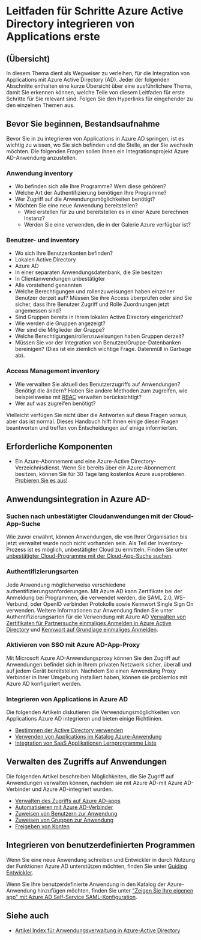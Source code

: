 <properties
   pageTitle="Leitfaden für erste Applikationen Azure Active Directory integrieren Schritte |  Microsoft Azure"
   description="Dieser Artikel bietet einen Leitfaden für erste Schritte für die Integration von Azure Active Directory (AD) mit lokalen Anwendungen und Cloud Applications."
   services="active-directory"
   documentationCenter=""
   authors="ihenkel"
   manager="femila"
   editor=""/>

   <tags
      ms.service="active-directory"
      ms.devlang="na"
      ms.topic="article"
      ms.tgt_pltfrm="na"
      ms.workload="identity"
      ms.date="02/09/2016"
      ms.author="inhenk"/>

# <a name="integrating-azure-active-directory-with-applications-getting-started-guide"></a>Leitfaden für Schritte Azure Active Directory integrieren von Applications erste
## <a name="overview"></a>(Übersicht)
In diesem Thema dient als Wegweiser zu verleihen, für die Integration von Applications mit Azure Active Directory (AD). Jeder der folgenden Abschnitte enthalten eine kurze Übersicht über eine ausführlichere Thema, damit Sie erkennen können, welche Teile von diesem Leitfaden für erste Schritte für Sie relevant sind.  Folgen Sie den Hyperlinks für eingehender zu den einzelnen Themen aus.

## <a name="before-you-begin-take-inventory"></a>Bevor Sie beginnen, Bestandsaufnahme
Bevor Sie in zu integrieren von Applications in Azure AD springen, ist es wichtig zu wissen, wo Sie sich befinden und die Stelle, an der Sie wechseln möchten.  Die folgenden Fragen sollen Ihnen ein Integrationsprojekt Azure AD-Anwendung anzustellen.

### <a name="application-inventory"></a>Anwendung inventory
- Wo befinden sich alle Ihre Programme? Wem diese gehören?
- Welche Art der Authentifizierung benötigen Ihre Programme?
- Wer Zugriff auf die Anwendungsmöglichkeiten benötigt?
- Möchten Sie eine neue Anwendung bereitstellen?
  - Wird erstellen für zu und bereitstellen es in einer Azure berechnen Instanz?
  - Werden Sie eine verwenden, die in der Galerie Azure verfügbar ist?

### <a name="user-and-group-inventory"></a>Benutzer- und inventory
- Wo sich Ihre Benutzerkonten befinden?
 - Lokalen Active Directory
 - Azure AD
 - In einer separaten Anwendungsdatenbank, die Sie besitzen
 - In Clientanwendungen unbestätigter
 - Alle vorstehend genannten
- Welche Berechtigungen und rollenzuweisungen haben einzelner Benutzer derzeit auf? Müssen Sie ihre Access überprüfen oder sind Sie sicher, dass Ihre Benutzer Zugriff und Rolle Zuordnungen jetzt angemessen sind?
- Sind Gruppen bereits in Ihrem lokalen Active Directory eingerichtet?
 - Wie werden die Gruppen angezeigt?
 - Wer sind die Mitglieder der Gruppe?
 - Welche Berechtigungen/rollenzuweisungen haben Gruppen derzeit?
- Müssen Sie vor der Integration von Benutzer/Gruppe-Datenbanken bereinigen?  (Dies ist ein ziemlich wichtige Frage. Datenmüll in Garbage ab).

### <a name="access-management-inventory"></a>Access Management inventory
- Wie verwalten Sie aktuell des Benutzerzugriffs auf Anwendungen? Benötigt die ändern?  Haben Sie andere Methoden zum zugreifen, wie beispielsweise mit [RBAC](role-based-access-control-configure.md) verwalten berücksichtigt?
- Wer auf was zugreifen benötigt?

Vielleicht verfügen Sie nicht über die Antworten auf diese Fragen voraus, aber das ist normal.  Dieses Handbuch hilft Ihnen einige dieser Fragen beantworten und treffen von Entscheidungen auf einige informierten.

## <a name="prerequisites"></a>Erforderliche Komponenten
- Ein Azure-Abonnement und eine Azure-Active Directory-Verzeichnisdienst.  Wenn Sie bereits über ein Azure-Abonnement besitzen, können Sie für 30 Tage lang kostenlos Azure ausprobieren. [Probieren Sie es aus!](https://azure.microsoft.com/trial/get-started-active-directory/)

## <a name="application-integration-with-azure-ad"></a>Anwendungsintegration in Azure AD-
### <a name="finding-unsanctioned-cloud-applications-with-cloud-app-discovery"></a>Suchen nach unbestätigter Cloudanwendungen mit der Cloud-App-Suche
Wie zuvor erwähnt, können Anwendungen, die von Ihrer Organisation bis jetzt verwaltet wurde noch nicht vorhanden sein.  Als Teil der Inventory-Prozess ist es möglich, unbestätigter Cloud zu ermitteln. Finden Sie unter [unbestätigter Cloud-Programme mit der Cloud-App-Suche suchen](active-directory-cloudappdiscovery-whatis.md).

### <a name="authentication-types"></a>Authentifizierungsarten
Jede Anwendung möglicherweise verschiedene authentifizierungsanforderungen. Mit Azure AD kann Zertifikate bei der Anmeldung bei Programmen, die verwendet werden, die SAML 2.0, WS-Verbund, oder OpenID verbinden Protokolle sowie Kennwort Single Sign On verwenden. Weitere Informationen zur Anwendung finden Sie unter Authentifizierungsarten für die Verwendung mit Azure AD [Verwalten von Zertifikaten für Partnersuche einmaliges Anmelden in Azure Active Directory](active-directory-sso-certs.md) und [Kennwort auf Grundlage einmaliges Anmelden](active-directory-appssoaccess-whatis.md).

### <a name="enabling-sso-with-azure-ad-app-proxy"></a>Aktivieren von SSO mit Azure AD-App-Proxy
Mit Microsoft Azure AD-Anwendungsproxy können Sie den Zugriff auf Anwendungen befindet sich in Ihrem privaten Netzwerk sicher, überall und auf jedem Gerät bereitstellen. Nachdem Sie einen Anwendung Proxy Verbinder in Ihrer Umgebung installiert haben, können sie problemlos mit Azure AD konfiguriert werden.

### <a name="integrating-applications-with-azure-ad"></a>Integrieren von Applications in Azure AD
Die folgenden Artikeln diskutieren die Verwendungsmöglichkeiten von Applications Azure AD integrieren und bieten einige Richtlinien.

- [Bestimmen der Active Directory verwenden](active-directory-administer.md)
- [Verwenden von Applications im Katalog Azure-Anwendung](active-directory-appssoaccess-whatis.md)
- [Integration von SaaS Applikationen Lernprogramme Liste](active-directory-saas-tutorial-list.md)

## <a name="managing-access-to-applications"></a>Verwalten des Zugriffs auf Anwendungen
Die folgenden Artikel beschreiben Möglichkeiten, die Sie Zugriff auf Anwendungen verwalten können, nachdem sie mit Azure AD-mit Azure AD-Verbinder und Azure AD-integriert wurden.

- [Verwalten des Zugriffs auf Azure AD-apps](active-directory-managing-access-to-apps.md)
- [Automatisieren mit Azure AD-Verbinder](active-directory-saas-app-provisioning.md)
- [Zuweisen von Benutzern zur Anwendung](active-directory-applications-guiding-developers-assigning-users.md)
- [Zuweisen von Gruppen zur Anwendung](active-directory-applications-guiding-developers-assigning-groups.md)
- [Freigeben von Konten](active-directory-sharing-accounts.md)

## <a name="integrating-custom-applications"></a>Integrieren von benutzerdefinierten Programmen
Wenn Sie eine neue Anwendung schreiben und Entwickler in durch Nutzung der Funktionen Azure AD unterstützen möchten, finden Sie unter [Guiding Entwickler](active-directory-applications-guiding-developers-for-lob-applications.md).

Wenn Sie Ihre benutzerdefinierte Anwendung in den Katalog der Azure-Anwendung hinzufügen möchten, finden Sie unter ["Zeigen Sie Ihre eigenen app" mit Azure AD Self-Service SAML-Konfiguration](http://blogs.technet.com/b/ad/archive/2015/06/17/bring-your-own-app-with-azure-ad-self-service-saml-configuration-gt-now-in-preview.aspx).

## <a name="see-also"></a>Siehe auch

- [Artikel Index für Anwendungsverwaltung in Azure-Active Directory](active-directory-apps-index.md)
